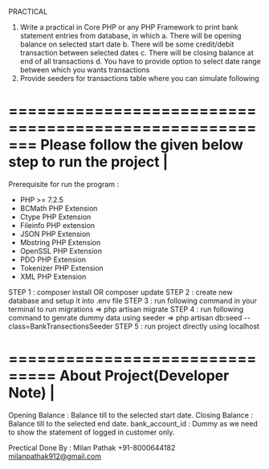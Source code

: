 PRACTICAL 
1. Write a practical in Core PHP or any PHP Framework to print bank statement entries  from database, in which 
a. There will be opening balance on selected start date 
b. There will be some credit/debit transaction between selected dates 
c. There will be closing balance at end of all transactions 
d. You have to provide option to select date range between which you wants  transactions 
2. Provide seeders for transactions table where you can simulate following

=======================================================
Please follow the given below step to run the project  |
=======================================================
Prerequisite for run the program :

- PHP >= 7.2.5
- BCMath PHP Extension
- Ctype PHP Extension
- Fileinfo PHP extension
- JSON PHP Extension
- Mbstring PHP Extension
- OpenSSL PHP Extension
- PDO PHP Extension
- Tokenizer PHP Extension
- XML PHP Extension

STEP 1 : composer install OR composer update
STEP 2 : create new database and setup it into .env file
STEP 3 : run following command in your terminal to run migrations 
          => php artisan migrate
STEP 4 : run following command to genrate dummy data using seeder 
          => php artisan db:seed --class=BankTransectionsSeeder
STEP 5 : run project directly using localhost

===============================
About Project(Developer Note) |
===============================

Opening Balance : Balance till to the selected start date. 
Closing Balance : Balance till to the selected end date.
bank_account_id : Dummy as we need to show the statement of logged in customer only.

Prectical Done By :
Milan Pathak
+91-8000644182
milanpathak912@gmail.com
